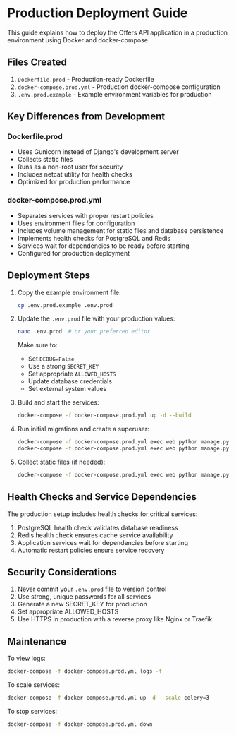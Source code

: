 # Production Deployment Guide

This guide explains how to deploy the Offers API application in a production environment using Docker and docker-compose.

## Files Created

1. `Dockerfile.prod` - Production-ready Dockerfile
2. `docker-compose.prod.yml` - Production docker-compose configuration
3. `.env.prod.example` - Example environment variables for production

## Key Differences from Development

### Dockerfile.prod
- Uses Gunicorn instead of Django's development server
- Collects static files
- Runs as a non-root user for security
- Includes netcat utility for health checks
- Optimized for production performance

### docker-compose.prod.yml
- Separates services with proper restart policies
- Uses environment files for configuration
- Includes volume management for static files and database persistence
- Implements health checks for PostgreSQL and Redis
- Services wait for dependencies to be ready before starting
- Configured for production deployment

## Deployment Steps

1. Copy the example environment file:
   ```bash
   cp .env.prod.example .env.prod
   ```

2. Update the `.env.prod` file with your production values:
   ```bash
   nano .env.prod  # or your preferred editor
   ```
   
   Make sure to:
   - Set `DEBUG=False`
   - Use a strong `SECRET_KEY`
   - Set appropriate `ALLOWED_HOSTS`
   - Update database credentials
   - Set external system values

3. Build and start the services:
   ```bash
   docker-compose -f docker-compose.prod.yml up -d --build
   ```

4. Run initial migrations and create a superuser:
   ```bash
   docker-compose -f docker-compose.prod.yml exec web python manage.py migrate
   docker-compose -f docker-compose.prod.yml exec web python manage.py createsuperuser
   ```

5. Collect static files (if needed):
   ```bash
   docker-compose -f docker-compose.prod.yml exec web python manage.py collectstatic --noinput
   ```

## Health Checks and Service Dependencies

The production setup includes health checks for critical services:

1. PostgreSQL health check validates database readiness
2. Redis health check ensures cache service availability
3. Application services wait for dependencies before starting
4. Automatic restart policies ensure service recovery

## Security Considerations

1. Never commit your `.env.prod` file to version control
2. Use strong, unique passwords for all services
3. Generate a new SECRET_KEY for production
4. Set appropriate ALLOWED_HOSTS
5. Use HTTPS in production with a reverse proxy like Nginx or Traefik

## Maintenance

To view logs:
```bash
docker-compose -f docker-compose.prod.yml logs -f
```

To scale services:
```bash
docker-compose -f docker-compose.prod.yml up -d --scale celery=3
```

To stop services:
```bash
docker-compose -f docker-compose.prod.yml down
```